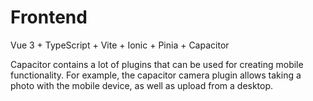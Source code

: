 # Frontend

Vue 3 + TypeScript + Vite + Ionic + Pinia + Capacitor

Capacitor contains a lot of plugins that can be used for creating mobile functionality. For example, the capacitor camera plugin allows taking a photo with the mobile device, as well as upload from a desktop.
